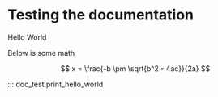 # Testing the documentation

Hello World

Below is some math

$$ x = \frac{-b \pm \sqrt{b^2 - 4ac}}{2a} $$


::: doc_test.print_hello_world
<!-- ::: doc_test._hello_world_printer.print_hello_world -->